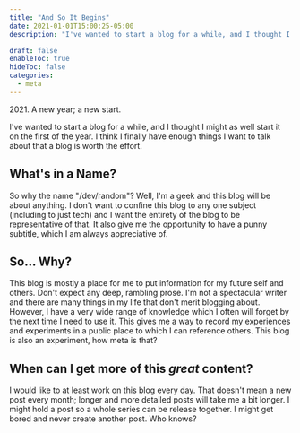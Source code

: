 ```yaml
---
title: "And So It Begins"
date: 2021-01-01T15:00:25-05:00
description: "I've wanted to start a blog for a while, and I thought I might as well start it on the first of the year. I think I finally have enough things I want to talk about that a blog is worth the effort."

draft: false
enableToc: true
hideToc: false
categories:
  - meta
---
```


2021\. A new year; a new start.

I've wanted to start a blog for a while, and I thought I might as well start it on the first of the year. I think I finally have enough things I want to talk about that a blog is worth the effort.

## What's in a Name?

So why the name "/dev/random"? Well, I'm a geek and this blog will be about anything. I don't want to confine this blog to any one subject (including to just tech) and I want the entirety of the blog to be representative of that. It also give me the opportunity to have a punny subtitle, which I am always appreciative of.

## So... Why?

This blog is mostly a place for me to put information for my future self and others. Don't expect any deep, rambling prose. I'm not a spectacular writer and there are many things in my life that don't merit blogging about. However, I have a very wide range of knowledge which I often will forget by the next time I need to use it. This gives me a way to record my experiences and experiments in a public place to which I can reference others. This blog is also an experiment, how meta is that?

## When can I get more of this *great* content?

I would like to at least work on this blog every day. That doesn't mean a new post every month; longer and more detailed posts will take me a bit longer. I might hold a post so a whole series can be release together. I might get bored and never create another post. Who knows?
